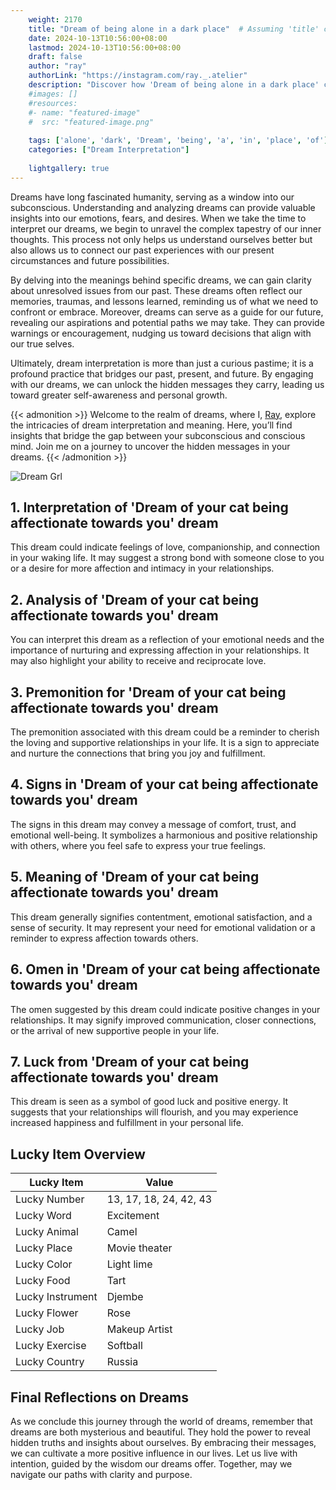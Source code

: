 ```yaml
---
    weight: 2170
    title: "Dream of being alone in a dark place"  # Assuming 'title' column exists
    date: 2024-10-13T10:56:00+08:00
    lastmod: 2024-10-13T10:56:00+08:00
    draft: false
    author: "ray"
    authorLink: "https://instagram.com/ray._.atelier"
    description: "Discover how 'Dream of being alone in a dark place' can interpret your future and uncover its significant meanings in your life."
    #images: []
    #resources:
    #- name: "featured-image"
    #  src: "featured-image.png"
    
    tags: ['alone', 'dark', 'Dream', 'being', 'a', 'in', 'place', 'of']
    categories: ["Dream Interpretation"]
    
    lightgallery: true
---
```

    
Dreams have long fascinated humanity, serving as a window into our subconscious. Understanding and analyzing dreams can provide valuable insights into our emotions, fears, and desires. When we take the time to interpret our dreams, we begin to unravel the complex tapestry of our inner thoughts. This process not only helps us understand ourselves better but also allows us to connect our past experiences with our present circumstances and future possibilities.

By delving into the meanings behind specific dreams, we can gain clarity about unresolved issues from our past. These dreams often reflect our memories, traumas, and lessons learned, reminding us of what we need to confront or embrace. Moreover, dreams can serve as a guide for our future, revealing our aspirations and potential paths we may take. They can provide warnings or encouragement, nudging us toward decisions that align with our true selves.

Ultimately, dream interpretation is more than just a curious pastime; it is a profound practice that bridges our past, present, and future. By engaging with our dreams, we can unlock the hidden messages they carry, leading us toward greater self-awareness and personal growth.

{{< admonition >}}
Welcome to the realm of dreams, where I, [Ray](https://instagram.com/ray._.atelier), explore the intricacies of dream interpretation and meaning. Here, you’ll find insights that bridge the gap between your subconscious and conscious mind. Join me on a journey to uncover the hidden messages in your dreams.
{{< /admonition >}}

![Dream Grl](https://cdn.pixabay.com/photo/2017/11/02/03/35/gothic-2910057_1280.jpg "Dream Grl")

## 1. Interpretation of 'Dream of your cat being affectionate towards you' dream
 This dream could indicate feelings of love, companionship, and connection in your waking life. It may suggest a strong bond with someone close to you or a desire for more affection and intimacy in your relationships.

## 2. Analysis of 'Dream of your cat being affectionate towards you' dream
 You can interpret this dream as a reflection of your emotional needs and the importance of nurturing and expressing affection in your relationships. It may also highlight your ability to receive and reciprocate love.

## 3. Premonition for 'Dream of your cat being affectionate towards you' dream
 The premonition associated with this dream could be a reminder to cherish the loving and supportive relationships in your life. It is a sign to appreciate and nurture the connections that bring you joy and fulfillment.

## 4. Signs in 'Dream of your cat being affectionate towards you' dream
 The signs in this dream may convey a message of comfort, trust, and emotional well-being. It symbolizes a harmonious and positive relationship with others, where you feel safe to express your true feelings.

## 5. Meaning of 'Dream of your cat being affectionate towards you' dream
 This dream generally signifies contentment, emotional satisfaction, and a sense of security. It may represent your need for emotional validation or a reminder to express affection towards others.

## 6. Omen in 'Dream of your cat being affectionate towards you' dream
 The omen suggested by this dream could indicate positive changes in your relationships. It may signify improved communication, closer connections, or the arrival of new supportive people in your life.

## 7. Luck from 'Dream of your cat being affectionate towards you' dream
 This dream is seen as a symbol of good luck and positive energy. It suggests that your relationships will flourish, and you may experience increased happiness and fulfillment in your personal life.

## Lucky Item Overview
| Lucky Item          | Value              |
|---------------|--------------------|
| Lucky Number        | 13, 17, 18, 24, 42, 43  |
| Lucky Word          | Excitement |
| Lucky Animal        | Camel |
| Lucky Place         | Movie theater     |
| Lucky Color         | Light lime     |
| Lucky Food          | Tart      |
| Lucky Instrument    | Djembe |
| Lucky Flower        | Rose    |
| Lucky Job           | Makeup Artist       |
| Lucky Exercise      | Softball  |
| Lucky Country       | Russia    |


##  Final Reflections on Dreams

As we conclude this journey through the world of dreams, remember that dreams are both mysterious and beautiful. They hold the power to reveal hidden truths and insights about ourselves. By embracing their messages, we can cultivate a more positive influence in our lives. Let us live with intention, guided by the wisdom our dreams offer. Together, may we navigate our paths with clarity and purpose.
